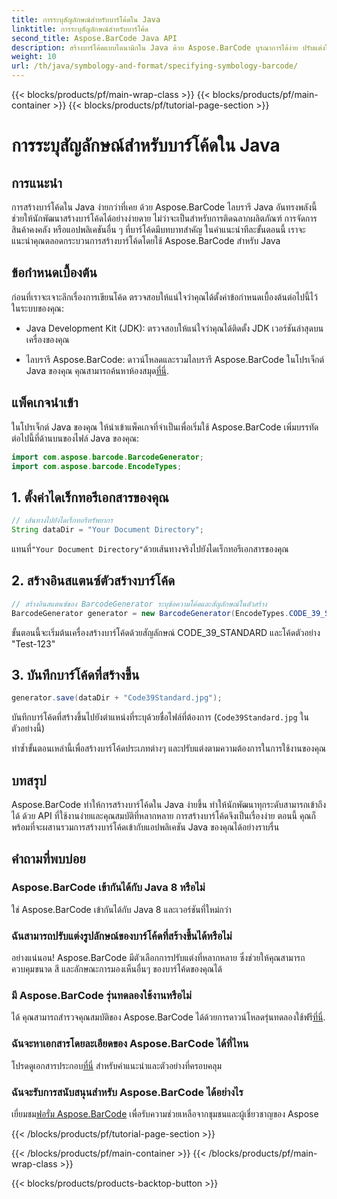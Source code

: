 ```yaml
---
title: การระบุสัญลักษณ์สำหรับบาร์โค้ดใน Java
linktitle: การระบุสัญลักษณ์สำหรับบาร์โค้ด
second_title: Aspose.BarCode Java API
description: สร้างบาร์โค้ดแบบไดนามิกใน Java ด้วย Aspose.BarCode บูรณาการได้ง่าย ปรับแต่งได้หลากหลาย และคุณสมบัติที่มีประสิทธิภาพสำหรับทุกความต้องการด้านบาร์โค้ดของคุณ
weight: 10
url: /th/java/symbology-and-format/specifying-symbology-barcode/
---
```


{{< blocks/products/pf/main-wrap-class >}}
{{< blocks/products/pf/main-container >}}
{{< blocks/products/pf/tutorial-page-section >}}

# การระบุสัญลักษณ์สำหรับบาร์โค้ดใน Java


## การแนะนำ

การสร้างบาร์โค้ดใน Java ง่ายกว่าที่เคย ด้วย Aspose.BarCode ไลบรารี Java อันทรงพลังนี้ช่วยให้นักพัฒนาสร้างบาร์โค้ดได้อย่างง่ายดาย ไม่ว่าจะเป็นสำหรับการติดฉลากผลิตภัณฑ์ การจัดการสินค้าคงคลัง หรือแอปพลิเคชันอื่น ๆ ที่บาร์โค้ดมีบทบาทสำคัญ ในคำแนะนำทีละขั้นตอนนี้ เราจะแนะนำคุณตลอดกระบวนการสร้างบาร์โค้ดโดยใช้ Aspose.BarCode สำหรับ Java

## ข้อกำหนดเบื้องต้น

ก่อนที่เราจะเจาะลึกเรื่องการเขียนโค้ด ตรวจสอบให้แน่ใจว่าคุณได้ตั้งค่าข้อกำหนดเบื้องต้นต่อไปนี้ไว้ในระบบของคุณ:

- Java Development Kit (JDK): ตรวจสอบให้แน่ใจว่าคุณได้ติดตั้ง JDK เวอร์ชันล่าสุดบนเครื่องของคุณ

-  ไลบรารี Aspose.BarCode: ดาวน์โหลดและรวมไลบรารี Aspose.BarCode ในโปรเจ็กต์ Java ของคุณ คุณสามารถค้นหาห้องสมุด[ที่นี่](https://releases.aspose.com/barcode/java/).

## แพ็คเกจนำเข้า

ในโปรเจ็กต์ Java ของคุณ ให้นำเข้าแพ็คเกจที่จำเป็นเพื่อเริ่มใช้ Aspose.BarCode เพิ่มบรรทัดต่อไปนี้ที่ด้านบนของไฟล์ Java ของคุณ:

```java
import com.aspose.barcode.BarcodeGenerator;
import com.aspose.barcode.EncodeTypes;
```

## 1. ตั้งค่าไดเร็กทอรีเอกสารของคุณ

```java
// เส้นทางไปยังไดเร็กทอรีทรัพยากร
String dataDir = "Your Document Directory";
```

 แทนที่`"Your Document Directory"`ด้วยเส้นทางจริงไปยังไดเร็กทอรีเอกสารของคุณ

## 2. สร้างอินสแตนซ์ตัวสร้างบาร์โค้ด

```java
// สร้างอินสแตนซ์ของ BarcodeGenerator ระบุข้อความโค้ดและสัญลักษณ์ในตัวสร้าง
BarcodeGenerator generator = new BarcodeGenerator(EncodeTypes.CODE_39_STANDARD, "Test-123");
```

ขั้นตอนนี้จะเริ่มต้นเครื่องสร้างบาร์โค้ดด้วยสัญลักษณ์ CODE_39_STANDARD และโค้ดตัวอย่าง "Test-123"

## 3. บันทึกบาร์โค้ดที่สร้างขึ้น

```java
generator.save(dataDir + "Code39Standard.jpg");
```

บันทึกบาร์โค้ดที่สร้างขึ้นไปยังตำแหน่งที่ระบุด้วยชื่อไฟล์ที่ต้องการ (`Code39Standard.jpg` ในตัวอย่างนี้)

ทำซ้ำขั้นตอนเหล่านี้เพื่อสร้างบาร์โค้ดประเภทต่างๆ และปรับแต่งตามความต้องการในการใช้งานของคุณ

## บทสรุป

Aspose.BarCode ทำให้การสร้างบาร์โค้ดใน Java ง่ายขึ้น ทำให้นักพัฒนาทุกระดับสามารถเข้าถึงได้ ด้วย API ที่ใช้งานง่ายและคุณสมบัติที่หลากหลาย การสร้างบาร์โค้ดจึงเป็นเรื่องง่าย ตอนนี้ คุณก็พร้อมที่จะผสานรวมการสร้างบาร์โค้ดเข้ากับแอปพลิเคชัน Java ของคุณได้อย่างราบรื่น

## คำถามที่พบบ่อย

### Aspose.BarCode เข้ากันได้กับ Java 8 หรือไม่
ใช่ Aspose.BarCode เข้ากันได้กับ Java 8 และเวอร์ชันที่ใหม่กว่า

### ฉันสามารถปรับแต่งรูปลักษณ์ของบาร์โค้ดที่สร้างขึ้นได้หรือไม่
อย่างแน่นอน! Aspose.BarCode มีตัวเลือกการปรับแต่งที่หลากหลาย ซึ่งช่วยให้คุณสามารถควบคุมขนาด สี และลักษณะการมองเห็นอื่นๆ ของบาร์โค้ดของคุณได้

### มี Aspose.BarCode รุ่นทดลองใช้งานหรือไม่
 ได้ คุณสามารถสำรวจคุณสมบัติของ Aspose.BarCode ได้ด้วยการดาวน์โหลดรุ่นทดลองใช้ฟรี[ที่นี่](https://releases.aspose.com/).

### ฉันจะหาเอกสารโดยละเอียดของ Aspose.BarCode ได้ที่ไหน
 โปรดดูเอกสารประกอบ[ที่นี่](https://reference.aspose.com/barcode/java/) สำหรับคำแนะนำและตัวอย่างที่ครอบคลุม

### ฉันจะรับการสนับสนุนสำหรับ Aspose.BarCode ได้อย่างไร
 เยี่ยมชม[ฟอรั่ม Aspose.BarCode](https://forum.aspose.com/c/barcode/13) เพื่อรับความช่วยเหลือจากชุมชนและผู้เชี่ยวชาญของ Aspose

{{< /blocks/products/pf/tutorial-page-section >}}

{{< /blocks/products/pf/main-container >}}
{{< /blocks/products/pf/main-wrap-class >}}

{{< blocks/products/products-backtop-button >}}
